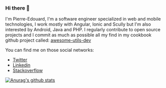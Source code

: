 ### Hi there 👋

I'm Pierre-Edouard, I'm a software engineer specialized in web and mobile technologies, I work mostly with Angular, Ionic and Scully but I'm also interested by Android, Java and PHP. I regularly contribute to open source projects and I commit as much as possible all my find in my cookbook github project called: [awesome-utils-dev](https://github.com/pegaltier/awesome-utils-dev)

You can find me on those social networks:

- [Twitter](https://twitter.com/pegaltier)
- [Linkedin](https://www.linkedin.com/in/pierre-edouard-galtier-26417058/)
- [Stackoverflow](https://stackoverflow.com/users/2835268/pegaltier)

[![Anurag's github stats](https://github-readme-stats.vercel.app/api?username=pegaltier)](https://github.com/anuraghazra/github-readme-stats)

<!--
**pegaltier/pegaltier** is a ✨ _special_ ✨ repository because its `README.md` (this file) appears on your GitHub profile.

Here are some ideas to get you started:

- 🔭 I’m currently working on ...
- 🌱 I’m currently learning ...
- 👯 I’m looking to collaborate on ...
- 🤔 I’m looking for help with ...
- 💬 Ask me about ...
- 📫 How to reach me: ...
- 😄 Pronouns: ...
- ⚡ Fun fact: ...
-->
